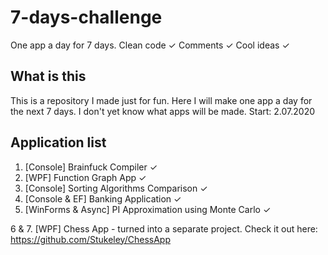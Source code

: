 # 7-days-challenge
One app a day for 7 days. Clean code ✓ Comments ✓ Cool ideas ✓

## What is this
This is a repository I made just for fun. Here I will make one app a day for the next 7 days. I don't yet know what apps will be made. Start: 2.07.2020

## Application list

1. [Console] Brainfuck Compiler ✓
2. [WPF] Function Graph App ✓
3. [Console] Sorting Algorithms Comparison ✓
4. [Console & EF] Banking Application ✓
5. [WinForms & Async] PI Approximation using Monte Carlo ✓

6 & 7. [WPF] Chess App - turned into a separate project. Check it out here: https://github.com/Stukeley/ChessApp
